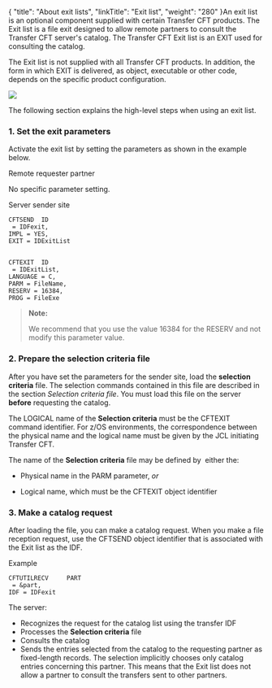 {
    "title": "About exit  lists",
    "linkTitle": "Exit list",
    "weight": "280"
}An exit list is an optional component supplied with certain Transfer
CFT products. The Exit list is a file exit designed to allow remote partners to consult
the <span class="mc-variable axway_variables.Component_Short_Name variable">Transfer CFT</span> server's catalog. The <span class="mc-variable axway_variables.Component_Short_Name variable">Transfer CFT</span>
Exit list is an EXIT used for consulting the catalog.

The Exit list is not supplied with all <span class="mc-variable axway_variables.Component_Short_Name variable">Transfer CFT</span> products. In addition,
the form in which EXIT is delivered, as object, executable or other code,
depends on the specific product configuration.

<img src="/Images/TransferCFT/exit_list.png" class="maxWidth" />

The following section explains the high-level steps when using an exit
list.

<span id="Set_the_exit_parameters"></span>

### 1. Set the exit parameters

Activate the exit list by setting the parameters as shown in the example below.

Remote
requester partner

No specific parameter setting.

Server sender site


    CFTSEND  ID 
     = IDFexit,
    IMPL = YES,
    EXIT = IDExitList


    CFTEXIT  ID 
     = IDExitList,
    LANGUAGE = C,
    PARM = FileName,
    RESERV = 16384,
    PROG = FileExe

> **Note:**
>
> We recommend that you use the value 16384 for the RESERV
> and not modify this parameter value.

<span id="Prepare_the_selection_criteria_file"></span>

### 2. Prepare the selection criteria file

After you have set the parameters for the sender site,
load the <span style="font-weight: bold;">selection criteria</span> file.
The selection commands contained in this file are described in the section *Selection
criteria file*. You must load this file on the server **before**
requesting the catalog.

The LOGICAL name of the <span style="font-weight: bold;">Selection
criteria</span> must be the CFTEXIT command identifier. For z/OS environments, the correspondence between the physical name and the
logical name must be given by the JCL initiating <span class="mc-variable axway_variables.Component_Short_Name variable">Transfer CFT</span>.

The name of the <span style="font-weight: bold;">Selection criteria</span>
file may be defined by  either the:

-   Physical name in
    the PARM parameter, *or*

<!-- -->

-   Logical name, which
    must be the CFTEXIT object identifier

<span id="Request_catalog"></span>

### 3. Make a catalog request

After loading the file, you can make a catalog
request. When you make a file reception request, use the CFTSEND object
identifier that is associated with the Exit list as the IDF.

Example


    CFTUTILRECV     PART 
     = &part,
    IDF = IDFexit

The server:

-   Recognizes the
    request for the catalog list using the transfer IDF
-   Processes the <span style="font-weight: bold;">Selection criteria</span> file
-   Consults the catalog
-   Sends the entries
    selected from the catalog to the requesting partner as fixed-length records.
    The selection implicitly chooses only catalog entries concerning this
    partner. This means that
    the Exit list does not allow a partner to consult the transfers sent to
    other partners.
